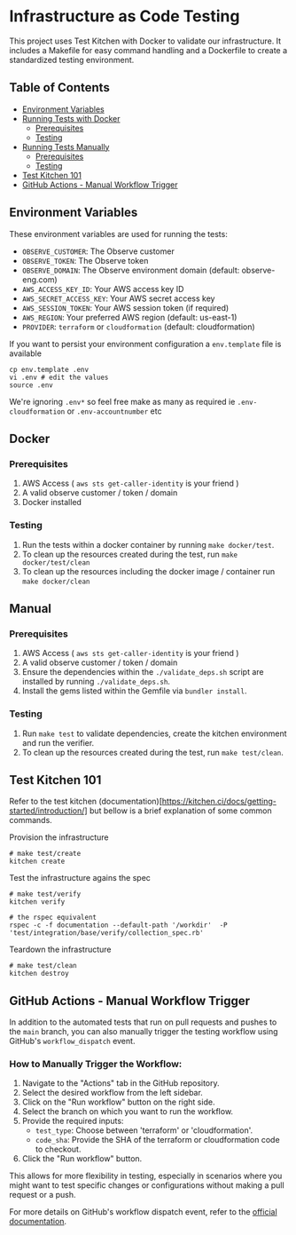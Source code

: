 # Infrastructure as Code Testing

This project uses Test Kitchen with Docker to validate our infrastructure. It includes a Makefile for easy command handling and a Dockerfile to create a standardized testing environment.

## Table of Contents
- [Environment Variables](#environment-variables)
- [Running Tests with Docker](#docker)
  - [Prerequisites](#prerequisites)
  - [Testing](#testing)
- [Running Tests Manually](#manual)
  - [Prerequisites](#prerequisites-1)
  - [Testing](#testing-1)
- [Test Kitchen 101](#test-kitchen-101)
- [GitHub Actions - Manual Workflow Trigger](#github-actions---manual-workflow-trigger)


## Environment Variables

These environment variables are used for running the tests:

- `OBSERVE_CUSTOMER`: The Observe customer
- `OBSERVE_TOKEN`: The Observe token
- `OBSERVE_DOMAIN`: The Observe environment domain (default: observe-eng.com)
- `AWS_ACCESS_KEY_ID`: Your AWS access key ID
- `AWS_SECRET_ACCESS_KEY`: Your AWS secret access key
- `AWS_SESSION_TOKEN`: Your AWS session token (if required)
- `AWS_REGION`: Your preferred AWS region (default: us-east-1)
- `PROVIDER`: `terraform` or `cloudformation` (default: cloudformation)

If you want to persist your environment configuration a `env.template` file is available

```
cp env.template .env
vi .env # edit the values
source .env
```

We're ignoring `.env*` so feel free make as many as required ie `.env-cloudformation` or `.env-accountnumber` etc

## Docker

### Prerequisites

1. AWS Access ( `aws sts get-caller-identity` is your friend )
2. A valid observe customer / token / domain
3. Docker installed

### Testing

1. Run the tests within a docker container by running `make docker/test`.
2. To clean up the resources created during the test, run `make docker/test/clean`
3. To clean up the resources including the docker image / container run `make docker/clean`

## Manual

### Prerequisites

1. AWS Access ( `aws sts get-caller-identity` is your friend )
2. A valid observe customer / token / domain
3. Ensure the dependencies within the `./validate_deps.sh` script are installed by running `./validate_deps.sh`.
4. Install the gems listed within the Gemfile via `bundler install`.

### Testing

1. Run `make test` to validate dependencies, create the kitchen environment and run the verifier.
2. To clean up the resources created during the test, run `make test/clean`.

## Test Kitchen 101
Refer to the test kitchen (documentation)[https://kitchen.ci/docs/getting-started/introduction/] but bellow is a brief explanation of some common commands.

Provision the infrastructure
```
# make test/create
kitchen create
```

Test the infrastructure agains the spec
```
# make test/verify
kitchen verify

# the rspec equivalent
rspec -c -f documentation --default-path '/workdir'  -P 'test/integration/base/verify/collection_spec.rb'
```

Teardown the infrastructure
```
# make test/clean
kitchen destroy
```

## GitHub Actions - Manual Workflow Trigger

In addition to the automated tests that run on pull requests and pushes to the `main` branch, you can also manually trigger the testing workflow using GitHub's `workflow_dispatch` event.

### How to Manually Trigger the Workflow:

1. Navigate to the "Actions" tab in the GitHub repository.
2. Select the desired workflow from the left sidebar.
3. Click on the "Run workflow" button on the right side.
4. Select the branch on which you want to run the workflow.
5. Provide the required inputs:
   - `test_type`: Choose between 'terraform' or 'cloudformation'.
   - `code_sha`: Provide the SHA of the terraform or cloudformation code to checkout.
6. Click the "Run workflow" button.

This allows for more flexibility in testing, especially in scenarios where you might want to test specific changes or configurations without making a pull request or a push.

For more details on GitHub's workflow dispatch event, refer to the [official documentation](https://docs.github.com/en/actions/managing-workflow-runs/manually-running-a-workflow).
